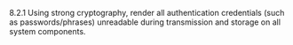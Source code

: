 8.2.1 Using strong cryptography, render all authentication credentials (such as passwords/phrases) unreadable during transmission and storage on all system components. 